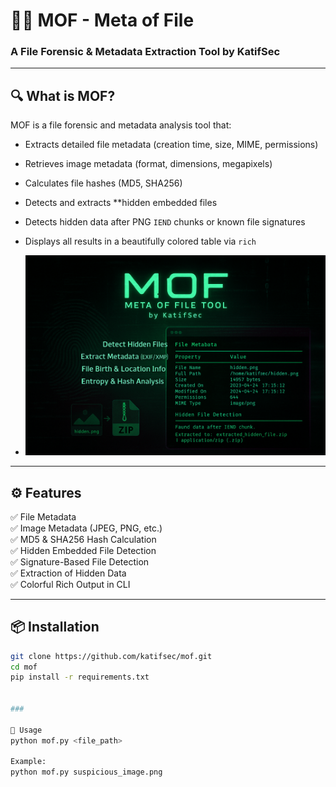 

# 🕵️‍♂️ MOF - Meta of File
### A File Forensic & Metadata Extraction Tool by **KatifSec**

---

## 🔍 What is MOF?

MOF is a file forensic and metadata analysis tool that:

- Extracts detailed file metadata (creation time, size, MIME, permissions)
- Retrieves image metadata (format, dimensions, megapixels)
- Calculates file hashes (MD5, SHA256)
- Detects and extracts **hidden embedded files
- Detects hidden data after PNG `IEND` chunks or known file signatures
- Displays all results in a beautifully colored table via `rich`

- ![MOF Output Demo](https://github.com/katifsec/mof/blob/main/73907d70-6a5d-46ba-beef-66f0e0a72760.png)


---

## ⚙️ Features

✅ File Metadata  
✅ Image Metadata (JPEG, PNG, etc.)  
✅ MD5 & SHA256 Hash Calculation  
✅ Hidden Embedded File Detection  
✅ Signature-Based File Detection  
✅ Extraction of Hidden Data  
✅ Colorful Rich Output in CLI

---

## 📦 Installation

```bash
git clone https://github.com/katifsec/mof.git
cd mof
pip install -r requirements.txt


### 

🧪 Usage
python mof.py <file_path>

Example:
python mof.py suspicious_image.png
